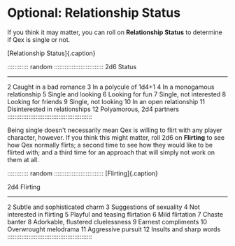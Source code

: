 # Optional: Relationship Status

If you think it may matter, you can roll on **Relationship Status** to determine if 
Qex is single or not.

[Relationship Status]{.caption}

:::::::::::: random ::::::::::::::::::::::::::::
 2d6   Status
-----  -------------------------------
  2    Caught in a bad romance
  3    In a polycule of 1d4+1
  4    In a monogamous relationship
  5    Single and looking
  6    Looking for fun
  7    Single, not interested
  8    Looking for friends
  9    Single, not looking
 10    In an open relationship
 11    Disinterested in relationships
 12    Polyamorous, 2d4 partners
::::::::::::::::::::::::::::::::::::::::::::::::

Being single doesn't necessarily mean Qex is willing to flirt with any player character, however.
If you think this might matter, roll 2d6 on **Flirting** to see how Qex normally flirts;
a second time to see how they would like to be flirted with; and a third time for an approach
that will simply not work on them at all.

:::::::::::: random ::::::::::::::::::::::::::::
[Flirting]{.caption}

 2d4     Flirting
-----    -------------------------------
  2      Subtle and sophisticated charm
  3      Suggestions of sexuality
  4      Not interested in flirting
  5      Playful and teasing flirtation
  6      Mild flirtation
  7      Chaste banter
  8      Adorkable, flustered cluelessness
  9      Earnest compliments
 10      Overwrought melodrama
 11      Aggressive pursuit
 12      Insults and sharp words
::::::::::::::::::::::::::::::::::::::::::::::::

